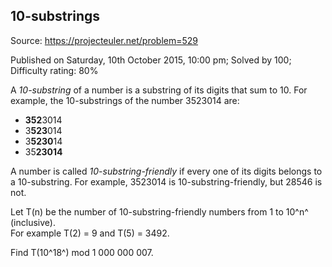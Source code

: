 10-substrings
-------------

Source: https://projecteuler.net/problem=529

Published on Saturday, 10th October 2015, 10:00 pm; Solved by 100;
Difficulty rating: 80%

A *10-substring* of a number is a substring of its digits that sum to
10. For example, the 10-substrings of the number 3523014 are:

-   **352**3014
-   3**523**014
-   3**5230**14
-   35**23014**

A number is called *10-substring-friendly* if every one of its digits
belongs to a 10-substring. For example, 3523014 is
10-substring-friendly, but 28546 is not.

Let T(n) be the number of 10-substring-friendly numbers from 1 to 10^n^
(inclusive).\
 For example T(2) = 9 and T(5) = 3492.

Find T(10^18^) mod 1 000 000 007.
